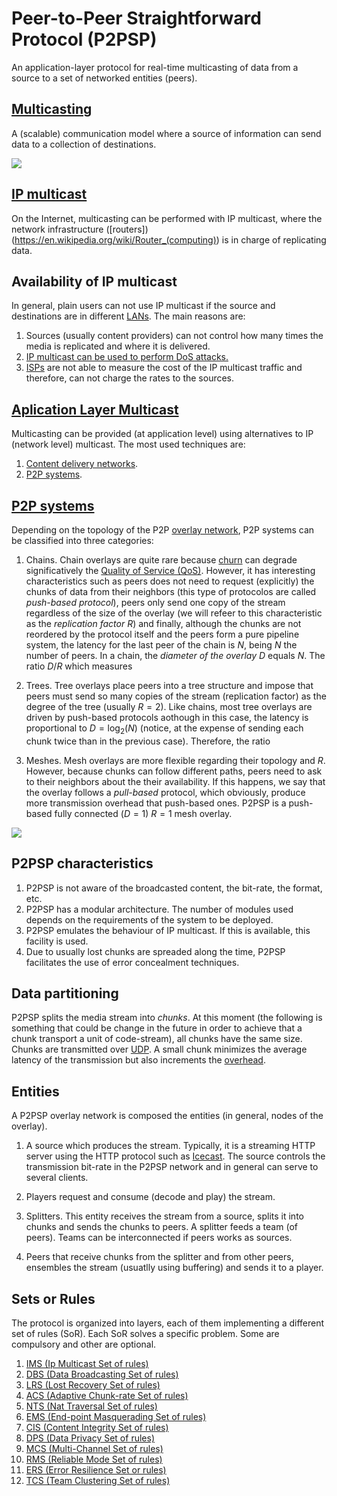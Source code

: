Peer-to-Peer Straightforward Protocol (P2PSP)
=============================================

An application-layer protocol for real-time multicasting of data from
a source to a set of networked entities (peers).

[Multicasting](https://en.wikipedia.org/wiki/Multicast)
-------------------------------------------------------

A (scalable) communication model where a source of information can send data to a collection of destinations.

![](https://upload.wikimedia.org/wikipedia/commons/thumb/3/30/Multicast.svg/250px-Multicast.svg.png)

[IP multicast](https://en.wikipedia.org/wiki/IP_multicast)
----------------------------------------------------------

On the Internet, multicasting can be performed with IP multicast,
where the network infrastructure
([routers])(https://en.wikipedia.org/wiki/Router_(computing)) is in
charge of replicating data.

Availability of IP multicast
----------------------------

In general, plain users can not use IP multicast if the source and
destinations are in different
[LANs](https://en.wikipedia.org/wiki/Local_area_network). The main
reasons are:

1. Sources (usually content providers) can not control how many times
   the media is replicated and where it is delivered.
2. [IP multicast can be used to perform DoS attacks.](https://tools.ietf.org/html/rfc4732#section-2.2.2)
3. [ISPs](https://en.wikipedia.org/wiki/Internet_service_provider) are
   not able to measure the cost of the IP multicast traffic and
   therefore, can not charge the rates to the sources.

[Aplication Layer Multicast](https://en.wikipedia.org/wiki/Multicast#Application_layer_multicast)
-------------------------------------------------------------------------------------------------

Multicasting can be provided (at application level) using alternatives
to IP (network level) multicast. The most used techniques are:

1. [Content delivery networks](https://en.wikipedia.org/wiki/Content_delivery_network). 
2. [P2P systems](https://en.wikipedia.org/wiki/Peercasting).

[P2P systems](https://en.wikipedia.org/wiki/Peer-to-peer)
---------------------------------------------------------

Depending on the topology of the P2P [overlay network](https://en.wikipedia.org/wiki/Overlay_network), P2P systems can be
classified into three categories:

1. Chains. Chain overlays are quite rare because [churn](https://en.wikipedia.org/wiki/Churn_rate) can degrade
significatively the [Quality of Service (QoS)](https://en.wikipedia.org/wiki/Quality_of_service). However,
it has interesting characteristics such as peers does not need to request (explicitly) the chunks of data from their neighbors (this type of protocolos are called *push-based protocol*), peers only send one copy of the stream
regardless of the size of the overlay (we will refeer to this
characteristic as the *replication factor* $R$) and finally, although the chunks are not reordered by the protocol itself and the peers form a pure pipeline system, the latency for the last peer of the chain is $N$, being $N$ the number of peers. In a chain, the *diameter of the overlay* $D$ equals $N$. The ratio $D/R$ which measures 

2. Trees. Tree overlays place peers into a tree structure and impose that
peers must send so many copies of the stream (replication factor) as
the degree of the tree (usually $R=2$). Like chains, most tree overlays are driven by
push-based protocols aothough in this case, the latency is proportional to $D=\log_2(N)$ (notice, at the expense of sending each chunk twice than in the previous case). Therefore, the ratio 

3. Meshes. Mesh overlays are more flexible regarding their topology and $R$. However, because chunks can follow different paths, peers need to ask to their neighbors about the their availability. If this happens, we say that the overlay follows a *pull-based* protocol, which obviously, produce more transmission overhead that push-based ones. P2PSP is a push-based fully connected ($D=1$) $R=1$ mesh overlay.

![](http://slides.p2psp.org/2015-06-Barcelona/FIGs/full-mesh.svg)

P2PSP characteristics
---------------------

1. P2PSP is not aware of the broadcasted content, the bit-rate, the format, etc.
2. P2PSP has a modular architecture. The number of modules used depends on the requirements of the system to be deployed.
3. P2PSP emulates the behaviour of IP multicast. If this is available, this facility is used.
4. Due to usually lost chunks are spreaded along the time, P2PSP facilitates the use of error concealment techniques.

Data partitioning
-----------------

P2PSP splits the media stream into *chunks*. At this moment (the following is something that could be change in the future in order to achieve that a chunk transport a unit of code-stream), all chunks have the same size. Chunks are transmitted over [UDP](https://en.wikipedia.org/wiki/User_Datagram_Protocol). A small chunk minimizes the average latency of the transmission but also increments the [overhead](https://en.wikipedia.org/wiki/Protocol_overhead).

Entities
--------

A P2PSP overlay network is composed the entities (in general, nodes of the overlay).

1. A source which produces the stream. Typically, it is a streaming
  HTTP server using the HTTP protocol such as [Icecast](http://icecast.org/). The
  source controls the transmission bit-rate in the P2PSP network and
  in general can serve to several clients.

2. Players request and consume (decode and play) the stream.

3. Splitters. This entity receives the stream from a
  source, splits it into chunks and sends the chunks
  to peers. A splitter feeds a team (of peers). Teams can be interconnected if peers works as sources.

4. Peers that receive chunks from the splitter and from
  other peers, ensembles the stream (usuatlly using buffering) and sends it to a player.

Sets or Rules
-------------

The protocol is organized into layers, each of them implementing a different set of rules (SoR). Each SoR solves a specific problem. Some are compulsory and other are optional.

1. [IMS (Ip Multicast Set of rules)](IMS/README.md)
2. [DBS (Data Broadcasting Set of rules)](DBS/README.md)
3. [LRS (Lost Recovery Set of rules)](LRS/README.md)
4. [ACS (Adaptive Chunk-rate Set of rules)](ACS/README.md)
5. [NTS (Nat Traversal Set of rules)](NTS/readme.md)
7. [EMS (End-point Masquerading Set of rules)](EMS/readme.md)
8. [CIS (Content Integrity Set of rules)](CIS/readme.md) 
9. [DPS (Data Privacy Set of rules)](DPS/readme.md) 
10. [MCS (Multi-Channel Set of rules)](MCS/readme.md)
11. [RMS (Reliable Mode Set of rules)](RMS/readme.md)
12. [ERS (Error Resilience Set or rules)](ERS/readme.md)
13. [TCS (Team Clustering Set of rules)](TCS/readme.md)
